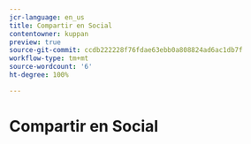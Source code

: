 ```yaml
---
jcr-language: en_us
title: Compartir en Social
contentowner: kuppan
preview: true
source-git-commit: ccdb222228f76fdae63ebb0a808824ad6ac1db7f
workflow-type: tm+mt
source-wordcount: '6'
ht-degree: 100%

---
```




# Compartir en Social

